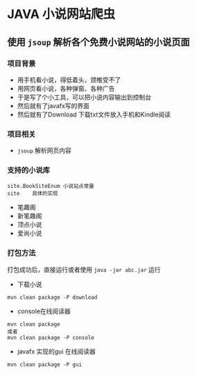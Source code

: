 # JAVA 小说网站爬虫

## 使用 `jsoup` 解析各个免费小说网站的小说页面

### 项目背景
- 用手机看小说，得低着头，颈椎受不了
- 用网页看小说，各种弹窗、各种广告
- 于是写了个小工具，可以把小说内容输出到控制台
- 然后就有了javafx写的界面
- 然后就有了Download 下载txt文件放入手机和Kindle阅读

### 项目相关
- `jsoup` 解析网页内容 

### 支持的小说库    
```
site.BookSiteEnum 小说站点常量
site    具体的实现
```
- 笔趣阁
- 新笔趣阁
- 顶点小说
- 爱尚小说

### 打包方法 

打包成功后，直接运行或者使用 `java -jar abc.jar` 运行


- 下载小说
```
mvn clean package -P download 
```

- console在线阅读器
```
mvn clean package
或者
mvn clean package -P console
```

- javafx 实现的gui 在线阅读器
```
mvn clean package -P gui
```
